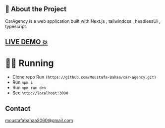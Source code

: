 ## :star2: About the Project
CarAgency is a web application built with Next.js , tailwindcss , headlessUi , typescript.

## <a href="https://car-agency-next.vercel.app/">LIVE DEMO 💥</a>


# 🏃‍♀️ Running

-   Clone repo Run `(https://github.com/Moustafa-Bahaa/car-agency.git)`
-   Run `npm i`
-   Run `npm run dev`
-   See `http://localhost:3000`


<!-- CONTACT -->
## Contact
moustafabahaa2060@gmail.com


